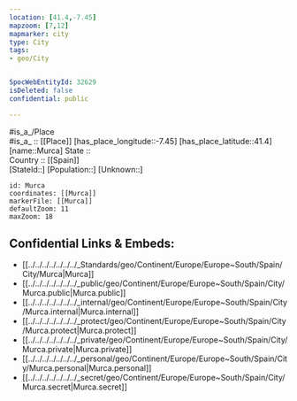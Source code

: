 ```yaml
---
location: [41.4,-7.45] 
mapzoom: [7,12] 
mapmarker: city 
type: City
tags:
- geo/City


SpocWebEntityId: 32629
isDeleted: false
confidential: public

---
```

#is_a_/Place  
#is_a_ :: [[Place]] 
[has_place_longitude::-7.45] 
[has_place_latitude::41.4] 
[name::Murca] 
State ::  
Country :: [[Spain]]  
[StateId::] 
[Population::] 
[Unknown::] 


```leaflet
id: Murca
coordinates: [[Murca]] 
markerFile: [[Murca]] 
defaultZoom: 11 
maxZoom: 18
```


## Confidential Links & Embeds: 
- [[../../../../../../../_Standards/geo/Continent/Europe/Europe~South/Spain/City/Murca|Murca]] 
- [[../../../../../../../_public/geo/Continent/Europe/Europe~South/Spain/City/Murca.public|Murca.public]] 
- [[../../../../../../../_internal/geo/Continent/Europe/Europe~South/Spain/City/Murca.internal|Murca.internal]] 
- [[../../../../../../../_protect/geo/Continent/Europe/Europe~South/Spain/City/Murca.protect|Murca.protect]] 
- [[../../../../../../../_private/geo/Continent/Europe/Europe~South/Spain/City/Murca.private|Murca.private]] 
- [[../../../../../../../_personal/geo/Continent/Europe/Europe~South/Spain/City/Murca.personal|Murca.personal]] 
- [[../../../../../../../_secret/geo/Continent/Europe/Europe~South/Spain/City/Murca.secret|Murca.secret]] 
